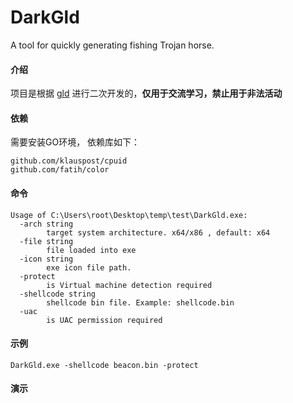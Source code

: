 # DarkGld
A tool for quickly generating fishing Trojan horse.

#### 介绍

项目是根据 [gld](https://github.com/darkb1rd/DarkGld.git) 进行二次开发的，**仅用于交流学习，禁止用于非法活动** 

#### 依赖

需要安装GO环境， 依赖库如下：

```
github.com/klauspost/cpuid
github.com/fatih/color
```

#### 命令

```
Usage of C:\Users\root\Desktop\temp\test\DarkGld.exe:
  -arch string
        target system architecture. x64/x86 , default: x64
  -file string
        file loaded into exe
  -icon string
        exe icon file path.
  -protect
        is Virtual machine detection required
  -shellcode string
        shellcode bin file. Example: shellcode.bin
  -uac
        is UAC permission required
```

#### 示例

`DarkGld.exe -shellcode beacon.bin -protect` 

#### 演示


